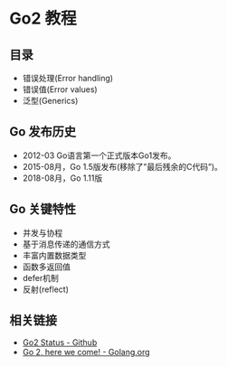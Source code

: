# Go2 教程

## 目录

- 错误处理(Error handling)
- 错误值(Error values)
- 泛型(Generics)

## Go 发布历史

- 2012-03 Go语言第一个正式版本Go1发布。
- 2015-08月，Go 1.5版发布(移除了”最后残余的C代码”)。
- 2018-08月，Go 1.11版

## Go 关键特性

- 并发与协程
- 基于消息传递的通信方式
- 丰富内置数据类型
- 函数多返回值
- defer机制
- 反射(reflect)

## 相关链接

- [Go2 Status - Github](https://github.com/golang/go/wiki/Go2)
- [Go 2, here we come! - Golang.org](https://blog.golang.org/go2-here-we-come)

